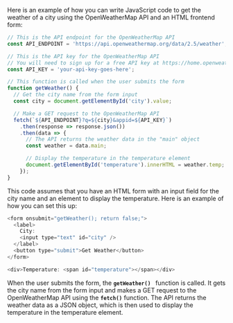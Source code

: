 Here is an example of how you can write JavaScript code to get the weather of a city using the OpenWeatherMap API and an HTML frontend form:

```js
// This is the API endpoint for the OpenWeatherMap API
const API_ENDPOINT = 'https://api.openweathermap.org/data/2.5/weather';

// This is the API key for the OpenWeatherMap API
// You will need to sign up for a free API key at https://home.openweathermap.org/users/sign_up
const API_KEY = 'your-api-key-goes-here';

// This function is called when the user submits the form
function getWeather() {
  // Get the city name from the form input
  const city = document.getElementById('city').value;

  // Make a GET request to the OpenWeatherMap API
  fetch(`${API_ENDPOINT}?q=${city}&appid=${API_KEY}`)
    .then(response => response.json())
    .then(data => {
      // The API returns the weather data in the "main" object
      const weather = data.main;

      // Display the temperature in the temperature element
      document.getElementById('temperature').innerHTML = weather.temp;
    });
}
```

This code assumes that you have an HTML form with an input field for the city name and an element to display the temperature. Here is an example of how you can set this up:

```js
<form onsubmit="getWeather(); return false;">
  <label>
    City:
    <input type="text" id="city" />
  </label>
  <button type="submit">Get Weather</button>
</form>

<div>Temperature: <span id="temperature"></span></div>
```
When the user submits the form, the **`getWeather() `** function is called. It gets the city name from the form input and makes a GET request to the OpenWeatherMap API using the **`fetch()`** function. The API returns the weather data as a JSON object, which is then used to display the temperature in the temperature element.